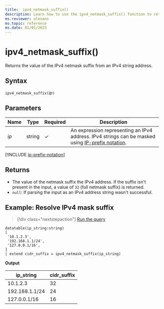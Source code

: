 ```yaml
---
title:  ipv4_netmask_suffix()
description: Learn how to use the ipv4_netmask_suffix() function to return the value of the IPv4 netmask suffix from an IPv4 string address.
ms.reviewer: alexans
ms.topic: reference
ms.date: 01/01/2023
---
```

# ipv4_netmask_suffix()

Returns the value of the IPv4 netmask suffix from an IPv4 string address.

## Syntax

`ipv4_netmask_suffix(`*ip*`)`

## Parameters

| Name | Type | Required | Description |
|--|--|--|--|
|*ip*| string | &check;| An expression representing an IPv4 address. IPv4 strings can be masked using [IP-prefix notation](#ip-prefix-notation).|

[!INCLUDE [ip-prefix-notation](../../includes/ip-prefix-notation.md)]

## Returns

* The value of the netmask suffix the IPv4 address. If the suffix isn't present in the input, a value of `32` (full netmask suffix) is returned.
* `null`: If parsing the input as an IPv4 address string wasn't successful.

## Example: Resolve IPv4 mask suffix

> [!div class="nextstepaction"]
> <a href="https://dataexplorer.azure.com/clusters/help/databases/Samples?query=H4sIAAAAAAAAA0tJLAHCpJxUjcyC+OKSosy8dCsIpckVzaWgbmigZ6hnpGesrgPiWBrpGZpZAEUM9Y1MIEJG5noGQGiob2gGFIjlqlFIrShJzUtRSM5MKYovLk1Ly6xQsFXILCgzic9LLclNLM6GiiJs1AQAK1xCiYYAAAA=" target="_blank">Run the query</a>

```kusto
datatable(ip_string:string)
[
 '10.1.2.3',
 '192.168.1.1/24',
 '127.0.0.1/16',
]
| extend cidr_suffix = ipv4_netmask_suffix(ip_string)
```

**Output**

|ip_string|cidr_suffix|
|---|---|
|10.1.2.3|32|
|192.168.1.1/24|24|
|127.0.0.1/16|16|
